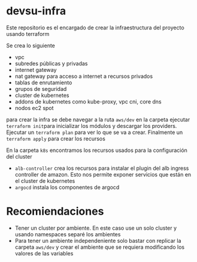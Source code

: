 # devsu-infra

Este repositorio es el encargado de crear la infraestructura del proyecto usando terraform

Se crea lo siguiente
- vpc
- subredes públicas y privadas
- internet gateway
- nat gateway para acceso a internet a recursos privados
- tablas de enrutamiento
- grupos de seguridad
- cluster de kubernetes
- addons de kubernetes como kube-proxy, vpc cni, core dns
- nodos ec2 spot

para crear la infra se debe navegar a la ruta `aws/dev` en la carpeta ejecutar `terraform init`para inicializar los módulos y descargar los providers. Ejecutar un `terraform plan` para ver lo que se va a crear. Finalmente un `terraform apply` para crear los recursos


En la carpeta `k8s` encontramos los recursos usados para la configuración del cluster
- `alb-controller` crea los recursos para instalar el plugin del alb ingress controller de amazon. Esto nos permite exponer servicios que están en el cluster de kubernetes
- `argocd` instala los componentes de argocd

# Recomiendaciones

- Tener un cluster por ambiente. En este caso use un solo cluster y usando namespaces separé los ambientes
- Para tener un ambiente independeniente solo bastar con replicar la carpeta `aws/dev` y crear el ambiente que se requiera modificando los valores de las variables
